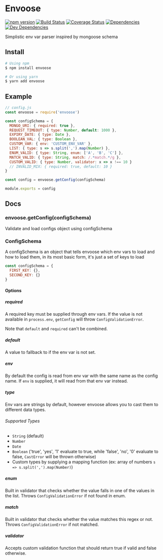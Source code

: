 # Envoose
[![npm version](https://badge.fury.io/js/envoose.svg)](https://www.npmjs.com/package/envoose)
[![Build Status](https://travis-ci.org/ali-essam/envoose.svg?branch=master)](https://travis-ci.org/ali-essam/envoose)
[![Coverage Status](https://coveralls.io/repos/github/ali-essam/envoose/badge.svg)](https://coveralls.io/github/ali-essam/envoose)
[![Dependencies](https://david-dm.org/ali-essam/envoose/status.svg)](https://david-dm.org/ali-essam/envoose)
[![Dev Dependencies](https://david-dm.org/ali-essam/envoose/dev-status.svg)](https://david-dm.org/ali-essam/envoose?type=dev)

Simplistic env var parser inspired by mongoose schema

## Install

```sh
# Using npm
$ npm install envoose

# Or using yarn
$ yarn add envoose
```

## Example

```js
// config.js
const envoose = require('envoose')

const configSchema = {
  MONGO_URI: { required: true },
  REQUEST_TIMEOUT: { type: Number, default: 1000 },
  EXPIRY_DATE: { type: Date },
  BOOLEAN_VAL: { type: Boolean },
  CUSTOM_VAR: { env: 'CUSTOM_ENV_VAR' },
  LIST: { type: s => s.split(',').map(Number) },
  ENUM_VALID: { type: String, enum: ['A', 'B', 'C'] },
  MATCH_VALID: { type: String, match: /.*match.*/g },
  CUSTOM_VALID: { type: Number, validator: x => x !== 10 }
  // INVALID_MIX: { required: true, default: 10 }
}

const config = envoose.getConfig(configSchema)

module.exports = config
```

## Docs

### envoose.getConfig(configSchema)

Validate and load configs object using configSchema

### ConfigSchema

A configSchema is an object that tells envoose which env vars to load and how to load them, in its most basic form, it's just a set of keys to load

```js
const configSchema = {
  FIRST_KEY: {},
  SECOND_KEY: {}
}
```

#### Options

##### required
A required key must be supplied through env vars. If the value is not available in `process.env`, `getConfig` will throw `ConfigValidationError`.

Note that `default` and `required` can't be combined.

##### default
A value to fallback to if the env var is not set.

##### env
By default the config is read from env var with the same name as the config name. If `env` is supplied, it will read from that env var instead.

##### type
Env vars are strings by default, however envoose allows you to cast them to different data types.

###### Supported Types
- `String` (default)
- `Number`
- `Date`
- `Boolean` ('true', 'yes', '1' evaluate to true, while 'false', 'no', '0' evaluate to false, `CastError` will be thrown otherwise)
- Custom types by supplying a mapping function (ex: array of numbers `s => s.split(',').map(Number)`)

##### enum
Built in validator that checks whether the value falls in one of the values in the list. Throws `ConfigValidationError` if not found in enum.

##### match
Built in validator that checks whether the value matches this regex or not. Throws `ConfigValidationError` if not matched.

##### validator
Accepts custom validation function that should return true if valid and false otherwise.
